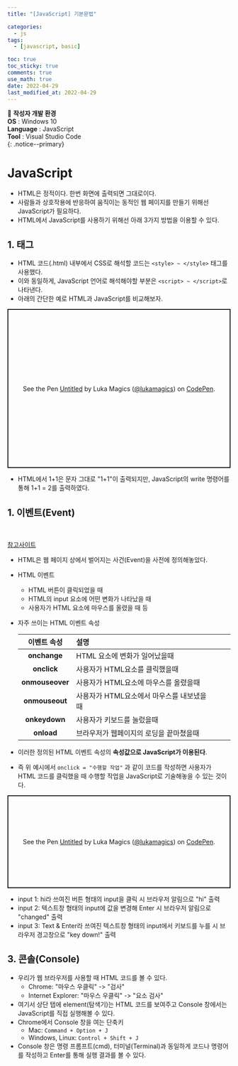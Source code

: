 ```yaml
---
title: "[JavaScript] 기본문법"

categories:
  - js
tags:
  - [javascript, basic]

toc: true
toc_sticky: true
comments: true
use_math: true
date: 2022-04-29
last_modified_at: 2022-04-29
---
```


📌 **작성자 개발 환경** <br>
**OS** : Windows 10 <br>
**Language** : JavaScript<br>
**Tool** : Visual Studio Code<br>
{: .notice--primary}

# JavaScript

- HTML은 정적이다. 한번 화면에 출력되면 그대로이다.
- 사람들과 상호작용에 반응하여 움직이는 동적인 웹 페이지를 만들기 위해선 JavaScript가 필요하다.
- HTML에서 JavaScript를 사용하기 위해선 아래 3가지 방법을 이용할 수 있다.

## 1. <script> ~ </script> 태그

- HTML 코드(.html) 내부에서 CSS로 해석할 코드는 `<style> ~ </style>` 태그를 사용했다.
- 이와 동일하게, JavaScript 언어로 해석해야할 부분은 `<script> ~ </script>`로 나타낸다.
- 아래의 간단한 예로 HTML과 JavaScript를 비교해보자.

<p class="codepen" data-height="358" data-theme-id="dark" data-default-tab="html,result" data-slug-hash="qBxWXWL" data-user="lukamagics" style="height: 358px; box-sizing: border-box; display: flex; align-items: center; justify-content: center; border: 2px solid; margin: 1em 0; padding: 1em;">
  <span>See the Pen <a href="https://codepen.io/lukamagics/pen/qBxWXWL">
  Untitled</a> by Luka Magics (<a href="https://codepen.io/lukamagics">@lukamagics</a>)
  on <a href="https://codepen.io">CodePen</a>.</span>
</p>
<script async src="https://cpwebassets.codepen.io/assets/embed/ei.js"></script>

- HTML에서 1+1은 문자 그대로 "1+1"이 출력되지만, JavaScript의 write 명령어를 통해 1+1 = 2를 출력하였다.

## 1. 이벤트(Event)
<br>

[참고사이트](https://m.blog.naver.com/hadaboni80/221699583263) <br>

- HTML은 웹 페이지 상에서 벌어지는 사건(Event)을 사전에 정의해놓았다.
- HTML 이벤트
    - HTML 버튼이 클릭되었을 때
    - HTML의 input 요소에 어떤 변화가 나타났을 때
    - 사용자가 HTML 요소에 마우스를 올렸을 때 등
- 자주 쓰이는 HTML 이벤트 속성

    |이벤트 속성|설명|
    |:----------------:|:--------------------------------------------|
    |**onchange**|HTML 요소에 변화가 일어났을때|
    |**onclick**|사용자가 HTML요소를 클릭했을때|
    |**onmouseover**|사용자가 HTML요소에 마우스를 올렸을때|
    |**onmouseout**|사용자가 HTML요소에서 마우스를 내보냈을때&nbsp;&nbsp;&nbsp;&nbsp;&nbsp;&nbsp;&nbsp;&nbsp;&nbsp;&nbsp;&nbsp;&nbsp;&nbsp;&nbsp;&nbsp;&nbsp;&nbsp;&nbsp;&nbsp;&nbsp;&nbsp;&nbsp;&nbsp;|
    |**onkeydown**|사용자가 키보드를 눌렀을때|
    |**onload**|브라우저가 웹페이지의 로딩을 끝마쳤을때|

- 이러한 정의된 HTML 이벤트 속성의 **속성값으로 JavaScript가 이용된다**.
- 즉 위 예시에서 `onclick = "수행할 작업"` 과 같이 코드를 작성하면 사용자가 HTML 코드를 클릭했을 때 수행할 작업을 JavaScript로 기술해놓을 수 있는 것이다.

<p class="codepen" data-height="209" data-theme-id="dark" data-default-tab="html,result" data-slug-hash="qBxWXWL" data-user="lukamagics" style="height: 209px; box-sizing: border-box; display: flex; align-items: center; justify-content: center; border: 2px solid; margin: 1em 0; padding: 1em;">
  <span>See the Pen <a href="https://codepen.io/lukamagics/pen/qBxWXWL">
  Untitled</a> by Luka Magics (<a href="https://codepen.io/lukamagics">@lukamagics</a>)
  on <a href="https://codepen.io">CodePen</a>.</span>
</p>
<script async src="https://cpwebassets.codepen.io/assets/embed/ei.js"></script>

- input 1: hi라 쓰여진 버튼 형태의 input을 클릭 시 브라우저 알림으로 "hi" 출력
- input 2: 텍스트창 형태의 input에 값을 변경해 Enter 시 브라우저 알림으로 "changed" 출력
- input 3: Text & Enter라 쓰여진 텍스트창 형태의 input에서 키보드를 누를 시 브라우저 경고창으로 "key down!" 출력

## 3. 콘솔(Console)

- 우리가 웹 브라우저를 사용할 때 HTML 코드를 볼 수 있다.
    - Chrome: "마우스 우클릭" -> "검사"
    - Internet Explorer: "마우스 우클릭" -> "요소 검사"
- 여기서 상단 탭에 element(탐색기)는 HTML 코드를 보여주고 Console 창에서는 JavaScript를 직접 실행해볼 수 있다.
- Chrome에서 Console 창을 여는 단축키
    - Mac: `Command + Option + J`
    - Windows, Linux: `Control + Shift + J`
- Console 창은 명령 프롬프트(cmd), 터미널(Terminal)과 동일하게 코드나 명령어를 작성하고 Enter를 통해 실행 결과를 볼 수 있다.

